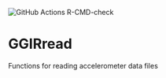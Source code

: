 ![GitHub Actions R-CMD-check](https://github.com/wadpac/GGIRread/workflows/R-CMD-check-full/badge.svg)

# GGIRread
Functions for reading accelerometer data files
